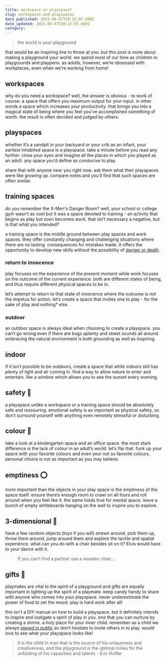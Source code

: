 ```yaml
---
title: workspace or playspace?
slug: workspaces-and-playspaces
date_published: 2021-04-07T20:15:07.000Z
date_updated: 2021-04-07T20:15:07.000Z
category: 
---
```

> the world is your playground

that would be an inspiring line to throw at you. but this post is more about making a playground your world. we spend most of our time as children in playgrounds and playpens. as adults, however, we’re obsessed with workplaces, even when we’re working from home!

## workspaces
why do you need a workspace? well, the answer is obvious - to work of course. a space that offers you maximum output for your input. in other words a space which increases your productivity. that brings you into a magical state of being where you feel you’ve accomplished something of worth. the result is often decided and judged by others.

## playspaces
whether it’s a sandpit in your backyard or your crib as an infant, your earliest inhabited space is a playspace. take a minute before you read any further. close your eyes and imagine all the places in which you played as an adult. any space you’d define as conducive to play.

share that with anyone near you right now. ask them what their playspaces were like growing up. compare notes and you’ll find that such spaces are often similar.

## training spaces
do you remember the X-Men's Danger Room? well, your school or college gym wasn’t as cool but it was a space devoted to training - an activity that begins as play but soon becomes work. that isn’t necessary a negative, but is that what you intended?

a training space is the middle ground between play spaces and work spaces. they offer constantly changing and challenging situations where there are no lasting  consequences for mistakes made. it offers the opportunity to develop new skills without the possibility of [danger or death](/danger-and-death/).

### return to innocence 
play focuses on the experience of the present moment while work focuses on the outcome of the current experience. both are different states of being, and thus require different physical spaces to be in.

let’s attempt to return to that state of innocence where the outcome is not the impetus for action. let’s create a space that invites one to play - for the sake of play and nothing* else.

### outdoor
an outdoor space is always ideal when choosing to create a playspace. you can’t go wrong even if there are bugs aplenty and street sounds all around. embracing the natural environment is both grounding as well as inspiring.

## indoor

if it isn’t possible to be outdoors, create a space that while indoors still has plenty of light and air coming in. find a way to allow nature to enter and entertain. like a window which allows you to see the sunset every evening.

## safety 🚸

a playspace unlike a workspace or a training space should be absolutely safe and reassuring. emotional safety is as important as physical safety, so don’t surround yourself with anything even remotely stressful or disturbing.

## colour 🌈

take a look at a kindergarten space and an office space. the most stark difference is the lack of colour in an adult’s world. let’s flip that. funk up your space with your favorite colours and even your not so favorite colours. personal choice is not as important as you may believe.

## emptiness ⭕️

more important than the objects in your play space is the emptiness of the space itself. ensure there’s enough room to crawl on all fours and roll around when you feel like it. the same holds true for mental space. leave a bunch of empty whiteboards hanging on the wall to inspire you to explore.

## 3-dimensional 🎢

have a few random objects (toys if you will) strewn around. pick them up, throw them around, jump around them and explore the tactile and spatial experience. what can you do with a chair besides sit on it? Elvis would have to your dance with it.

> If you can't find a partner use a wooden chair…

## gifts 🎁

playmates are vital to the spirit of a playground and gifts are equally important in lighting up the spirit of a playmate. keep candy handy to share with anyone who comes into your playspace. never underestimate the power of food to set the mood. play is hard work after all!

this isn’t a DIY manual on how to build a playspace. but it definitely intends to inspire and instigate a spirit of play in you. one that you can nurture by creating a shrine. a holy place for your inner child. remember as a child we always [played in public](/playing-in-public/) so don’t hesitate to invite others in to play. would love to see what your playspace looks like!

> It is the child in man that is the source of his uniqueness and creativeness, and the playground is the optimal milieu for the unfolding of his capacities and talents - Eric Hoffer
